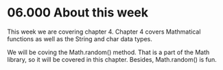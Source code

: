 # 06.000 About this week

This week we are covering chapter 4.  Chapter 4 covers Mathmatical functions as well as the String and char data types.

We will be coving the Math.random() method.  That is a part of the Math library, so it will be covered in this chapter.  Besides, Math.random() is fun.